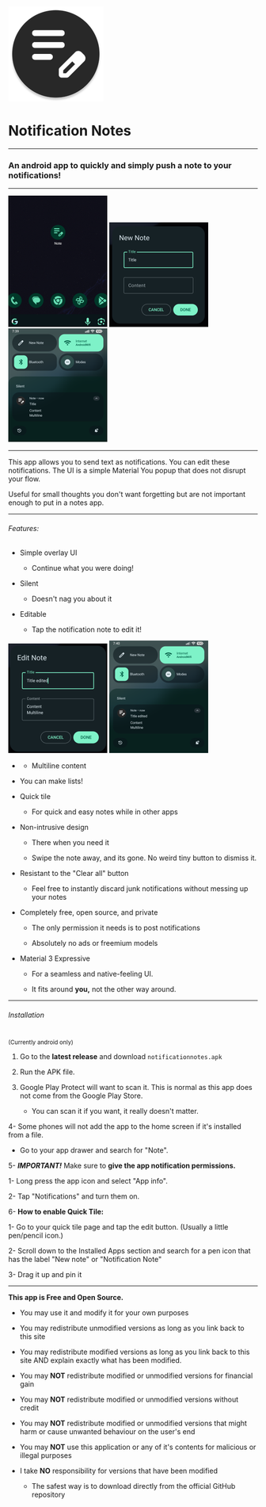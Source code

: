 ![](app/src/main/res/mipmap-xxxhdpi/ic_icon_round.webp)

# Notification Notes

---

### An android app to quickly and simply push a note to your notifications!

---

![](img/icon.png) ![](img/newnote.png) ![](img/note.png)

---

This app allows you to send text as notifications. You can edit these notifications. The UI is a simple Material You popup that does not disrupt your flow.

Useful for small thoughts you don't want forgetting but are not important enough to put in a notes app.

---

###### Features:

- Simple overlay UI
  
  - Continue what you were doing!

- Silent
  
  - Doesn't nag you about it

- Editable
  
  - Tap the notification note to edit it!

![](img/edit.png) ![](img/editednote.png)

- - Multiline content

- You can make lists!

- Quick tile
  
  - For quick and easy notes while in other apps

- Non-intrusive design
  
  - There when you need it
  
  - Swipe the note away, and its gone. No weird tiny button to dismiss it.

- Resistant to the "Clear all" button
  
  - Feel free to instantly discard junk notifications without messing up your notes

- Completely free, open source, and private
  
  - The only permission it needs is to post notifications
  
  - Absolutely no ads or freemium models

- Material 3 Expressive
  
  - For a seamless and native-feeling UI.
  
  - It fits around **you,** not the other way around.

---

###### Installation

<sub>(Currently android only)</sub>

1. Go to the **latest release** and download `notificationnotes.apk`

2. Run the APK file.

3. Google Play Protect will want to scan it. This is normal as this app does not come from the Google Play Store.
   
   - You can scan it if you want, it really doesn't matter.

4- Some phones will not add the app to the home screen if it's installed from a file.

- Go to your app drawer and search for "Note".

5- ***IMPORTANT!*** Make sure to **give the app notification permissions.**

   1- Long press the app icon and select "App info".

   2- Tap "Notifications" and turn them on.

6- **How to enable Quick Tile:**

   1- Go to your quick tile page and tap the edit button. (Usually a little pen/pencil icon.)

   2- Scroll down to the Installed Apps section and search for a pen icon that has the label "New note" or "Notification Note"

   3- Drag it up and pin it

---

**This app is Free and Open Source.**

- You may use it and modify it for your own purposes

- You may redistribute unmodified versions as long as you link back to this site

- You may redistribute modified versions as long as you link back to this site AND explain exactly what has been modified.

- You may **NOT** redistribute modified or unmodified versions for financial gain

- You may **NOT** redistribute modified or unmodified versions without credit

- You may **NOT** redistribute modified or unmodified versions that might harm or cause unwanted behaviour on the user's end

- You may **NOT** use this application or any of it's contents for malicious or illegal purposes

- I take **NO** responsibility for versions that have been modified
  
  - The safest way is to download directly from the official GitHub repository
